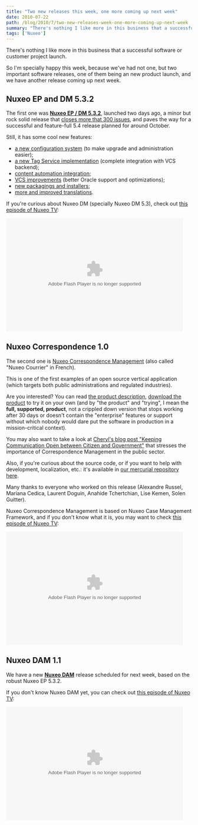```yaml
---
title: "Two new releases this week, one more coming up next week"
date: 2010-07-22
path: /blog/2010/7/two-new-releases-week-one-more-coming-up-next-week
summary: "There's nothing I like more in this business that a successful software or customer project launch."
tags: ['Nuxeo']
---
```


<p>There's nothing I like more in this business that a successful software or customer project launch.</p>

<p>So I'm specially happy this week, because we've had not one, but two important software releases, one of them being an new product launch, and we have another release coming up next week.</p>

## Nuxeo EP and DM 5.3.2

<p>The first one was <strong><a href="http://blogs.nuxeo.com/dev/2010/07/nuxeo-dm-532-is-available.html">Nuxeo EP / DM 5.3.2</a></strong>, launched two days ago, a minor but rock solid release that <a href="https://jira.nuxeo.org/browse/NXP?report=com.atlassian.jira.plugin.system.project:changelog-panel">closes more that 300 issues</a>, and paves the way for a successful and feature-full 5.4 release planned for around October.</p>

<p>Still, it has some cool new features:</p>

<ul><li><a href="http://blogs.nuxeo.com/dev/2010/07/nuxeo-dm-532-is-available.html#config">a new configuration system</a> (to make upgrade and administration easier);</li>
<li><a href="http://blogs.nuxeo.com/dev/2010/07/nuxeo-dm-532-is-available.html#tags">a new Tag Service implementation</a> (complete integration with VCS backend);</li>
<li><a href="http://blogs.nuxeo.com/dev/2010/07/nuxeo-dm-532-is-available.html#automation">content automation integration</a>;</li>
<li><a href="http://blogs.nuxeo.com/dev/2010/07/nuxeo-dm-532-is-available.html#vcs">VCS improvements</a> (better Oracle support and optimizations);</li>
<li><a href="http://blogs.nuxeo.com/dev/2010/07/nuxeo-dm-532-is-available.html#packaging">new packagings and installers</a>;</li>
<li><a href="http://blogs.nuxeo.com/dev/2010/07/nuxeo-dm-532-is-available.html#translations">more and improved translations</a>.</li>
</ul>

<p>If you're curious about Nuxeo DM (specially Nuxeo DM 5.3), check out <a href="http://blip.tv/file/2893435">this episode of Nuxeo TV</a>:</p>

<p><embed src="http://blip.tv/play/g5V_gbHoJgI" type="application/x-shockwave-flash" width="480" height="308" allowscriptaccess="always" allowfullscreen="true"></embed></p>

## Nuxeo Correspondence 1.0

<p>The second one is <a href="http://www.nuxeo.com/about/news/nuxeo-introduces-correspondence-management">Nuxeo Correspondence Management</a> (also called "Nuxeo Courrier" in French).</p>

<p>This is one of the first examples of an open source vertical application (which targets both public administrations and regulated industries).</p>

<p>Are you interested? You can read <a href="http://www.nuxeo.com/en/solutions/correspondence-management">the product description</a>, <a href="http://www.nuxeo.com/en/downloads/">download the product</a> to try it on your own (and by "the product" and "trying", I mean the <strong>full, supported, product</strong>, not a crippled down version that stops working after 30 days or doesn't contain the "enterprise" features or support without which nobody would dare put the software in production in a mission-critical context).</p>

<p>You may also want to take a look at <a href="http://blogs.nuxeo.com/cmckinnon/2010/07/correspondencemanagement.html">Cheryl's blog post "Keeping Communication Open between Citizen and Government"</a> that stresses the importance of Correspondence Management in the public sector.</p>

<p>Also, if you're curious about the source code, or if you want to help with development, localization, etc.: it's available in <a href="http://hg.nuxeo.org/nuxeo-correspondence/summary">our mercurial repository here</a>.</p>

<p>Many thanks to everyone who worked on this release (Alexandre Russel, Mariana Cedica, Laurent Doguin, Anahide Tchertchian, Lise Kemen,  Solen Guitter).</p>

<p>Nuxeo Correspondence Management is based on Nuxeo Case Management Framework, and if you don't know what it is, you may want to check <a href="http://blip.tv/file/3815165">this episode of Nuxeo TV</a>:</p>

<p><embed src="http://blip.tv/play/g5V_geqDPgI" type="application/x-shockwave-flash" width="480" height="308" allowscriptaccess="always" allowfullscreen="true"></embed></p>

## Nuxeo DAM 1.1</strong>

We have a new <strong><a href="http://www.nuxeo.com/en/products/dam">Nuxeo DAM</a></strong> release scheduled for next week, based on the robust Nuxeo EP 5.3.2.</p>

<p>If you don't know Nuxeo DAM yet, you can check out <a href="http://blip.tv/file/3333098">this episode of Nuxeo TV</a>:</p>

<p><embed src="http://blip.tv/play/g5V_gczQBgI" type="application/x-shockwave-flash" width="480" height="308" allowscriptaccess="always" allowfullscreen="true"></embed></p>
 

